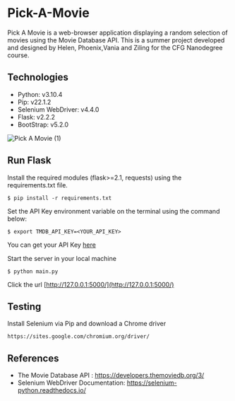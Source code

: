 ﻿# Pick-A-Movie

Pick A Movie is a web-browser application displaying a random selection of movies using the Movie Database API. This is a summer project developed and designed by Helen, Phoenix,Vania and Ziling for the CFG Nanodegree course. 

## Technologies 

- Python: v3.10.4
- Pip: v22.1.2
- Selenium WebDriver: v4.4.0
- Flask: v2.2.2
- BootStrap: v5.2.0


![Pick A Movie  (1)](https://user-images.githubusercontent.com/82909032/184543983-8ce4264c-ecd7-4cc3-9a49-541c00c42904.png)


## Run Flask

Install the required modules (flask>=2.1, requests) using the requirements.txt file.

```
$ pip install -r requirements.txt
```

Set the API Key environment variable on the terminal using the command below:

```
$ export TMDB_API_KEY=<YOUR_API_KEY>
```
You can get your API Key [here](https://www.themoviedb.org/documentation/api)

Start the server in your local machine

```
$ python main.py
```

Click the url [http://127.0.0.1:5000/](http://127.0.0.1:5000/)

## Testing 
Install Selenium via Pip and download a Chrome driver 
```
https://sites.google.com/chromium.org/driver/
```


## References

- The Movie Database API : https://developers.themoviedb.org/3/
- Selenium WebDriver Documentation: https://selenium-python.readthedocs.io/

